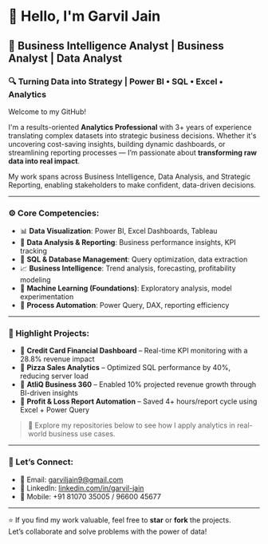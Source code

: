 # 👋 Hello, I'm Garvil Jain

## 💼 Business Intelligence Analyst | Business Analyst | Data Analyst  
### 🔍 Turning Data into Strategy | Power BI • SQL • Excel • Analytics

Welcome to my GitHub!

I'm a results-oriented **Analytics Professional** with 3+ years of experience translating complex datasets into strategic business decisions. Whether it's uncovering cost-saving insights, building dynamic dashboards, or streamlining reporting processes — I’m passionate about **transforming raw data into real impact**.

My work spans across Business Intelligence, Data Analysis, and Strategic Reporting, enabling stakeholders to make confident, data-driven decisions.

---

### ⚙️ Core Competencies:
- 📊 **Data Visualization**: Power BI, Excel Dashboards, Tableau  
- 🧠 **Data Analysis & Reporting**: Business performance insights, KPI tracking  
- 🧮 **SQL & Database Management**: Query optimization, data extraction  
- 📈 **Business Intelligence**: Trend analysis, forecasting, profitability modeling  
- 🤖 **Machine Learning (Foundations)**: Exploratory analysis, model experimentation  
- 📁 **Process Automation**: Power Query, DAX, reporting efficiency  

---

### 📌 Highlight Projects:
- 📌 **Credit Card Financial Dashboard** – Real-time KPI monitoring with a 28.8% revenue impact  
- 📌 **Pizza Sales Analytics** – Optimized SQL performance by 40%, reducing server load  
- 📌 **AtliQ Business 360** – Enabled 10% projected revenue growth through BI-driven insights  
- 📌 **Profit & Loss Report Automation** – Saved 4+ hours/report cycle using Excel + Power Query  

> 🔎 Explore my repositories below to see how I apply analytics in real-world business use cases.

---

### 🤝 Let’s Connect:
- 📧 Email: [garviljain9@gmail.com](mailto:garviljain9@gmail.com)  
- 🔗 LinkedIn: [linkedin.com/in/garvil-jain](https://www.linkedin.com/in/garvil-jain/)  
- 📱 Mobile: +91 81070 35005 / 96600 45677  

---

⭐ If you find my work valuable, feel free to **star** or **fork** the projects.  
Let’s collaborate and solve problems with the power of data!
